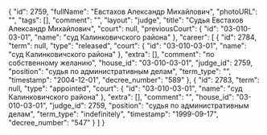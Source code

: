 {
    "id": 2759,
    "fullName": "Евстахов Александр Михайлович",
    "photoURL": "",
    "tags": [],
    "comment": "",
    "layout": "judge",
    "title": "Судья Евстахов Александр Михайлович",
    "court": null,
    "previousCourt": {
        "id": "03-010-03-01",
        "name": "суд Калинковичского района"
    },
    "career": [
        {
            "id": 2784,
            "term": null,
            "type": "released",
            "court": {
                "id": "03-010-03-01",
                "name": "суд Калинковичского района"
            },
            "extra": [],
            "comment": "по собственному желанию",
            "house_id": "03-010-03-01",
            "judge_id": 2759,
            "position": "судья по административным делам",
            "term_type": "",
            "timestamp": "2004-12-01",
            "decree_number": "589"
        },
        {
            "id": 2783,
            "term": null,
            "type": "appointed",
            "court": {
                "id": "03-010-03-01",
                "name": "суд Калинковичского района"
            },
            "extra": [],
            "comment": "",
            "house_id": "03-010-03-01",
            "judge_id": 2759,
            "position": "судья по административным делам",
            "term_type": "indefinitely",
            "timestamp": "1999-09-17",
            "decree_number": "547"
        }
    ]
}